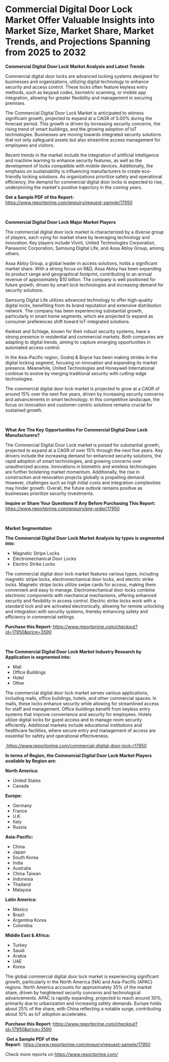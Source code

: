 <p><h1>Commercial Digital Door Lock Market Offer Valuable Insights into Market Size, Market Share, Market Trends, and Projections Spanning from 2025 to 2032</h1></p><p><strong>Commercial Digital Door Lock Market Analysis and Latest Trends</strong></p>
<p><p>Commercial digital door locks are advanced locking systems designed for businesses and organizations, utilizing digital technology to enhance security and access control. These locks often feature keyless entry methods, such as keypad codes, biometric scanning, or mobile app integration, allowing for greater flexibility and management in securing premises.</p><p>The Commercial Digital Door Lock Market is anticipated to witness significant growth, projected to expand at a CAGR of 5.00% during the forecast period. This growth is driven by increasing security concerns, the rising trend of smart buildings, and the growing adoption of IoT technologies. Businesses are moving towards integrated security solutions that not only safeguard assets but also streamline access management for employees and visitors.</p><p>Recent trends in the market include the integration of artificial intelligence and machine learning to enhance security features, as well as the development of locks compatible with mobile devices. Additionally, the emphasis on sustainability is influencing manufacturers to create eco-friendly locking solutions. As organizations prioritize safety and operational efficiency, the demand for commercial digital door locks is expected to rise, underpinning the market's positive trajectory in the coming years.</p></p>
<p><strong>Get a Sample PDF of the Report:&nbsp;</strong> <a href="https://www.reportprime.com/enquiry/request-sample/17950?utm_campaign=3207&utm_medium=2&utm_source=Github&utm_content=ia&utm_term=18032025&utm_id=commercial-digital-door-lock">https://www.reportprime.com/enquiry/request-sample/17950</a></p>
<p>&nbsp;</p>
<p><strong>Commercial Digital Door Lock Major Market Players</strong></p>
<p><p>The commercial digital door lock market is characterized by a diverse group of players, each vying for market share by leveraging technology and innovation. Key players include Vivint, United Technologies Corporation, Panasonic Corporation, Samsung Digital Life, and Assa Abloy Group, among others.</p><p>Assa Abloy Group, a global leader in access solutions, holds a significant market share. With a strong focus on R&D, Assa Abloy has been expanding its product range and geographical footprint, contributing to an annual revenue of approximately $10 billion. The company is well positioned for future growth, driven by smart lock technologies and increasing demand for security solutions.</p><p>Samsung Digital Life utilizes advanced technology to offer high-quality digital locks, benefiting from its brand reputation and extensive distribution network. The company has been experiencing substantial growth, particularly in smart home segments, which are projected to expand as consumer preferences shift toward IoT-integrated solutions.</p><p>Kwikset and Schlage, known for their robust security systems, have a strong presence in residential and commercial markets. Both companies are adapting to digital trends, aiming to capture emerging opportunities in automated access control.</p><p>In the Asia-Pacific region, Godrej & Boyce has been making strides in the digital locking segment, focusing on innovation and expanding its market presence. Meanwhile, United Technologies and Honeywell International continue to evolve by merging traditional security with cutting-edge technologies.</p><p>The commercial digital door lock market is projected to grow at a CAGR of around 15% over the next five years, driven by increasing security concerns and advancements in smart technology. In this competitive landscape, the focus on innovation and customer-centric solutions remains crucial for sustained growth.</p></p>
<p>&nbsp;</p>
<p><strong>What Are The Key Opportunities For Commercial Digital Door Lock Manufacturers?</strong></p>
<p><p>The Commercial Digital Door Lock market is poised for substantial growth, projected to expand at a CAGR of over 15% through the next five years. Key drivers include the increasing demand for enhanced security solutions, the rapid adoption of smart technologies, and growing concerns over unauthorized access. Innovations in biometric and wireless technologies are further bolstering market momentum. Additionally, the rise in construction and renovation projects globally is propelling demand. However, challenges such as high initial costs and integration complexities may hinder growth. Overall, the future outlook remains positive as businesses prioritize security investments.</p></p>
<p><strong>Inquire or Share Your Questions If Any Before Purchasing This Report:</strong> <a href="https://www.reportprime.com/enquiry/pre-order/17950?utm_campaign=3207&utm_medium=2&utm_source=Github&utm_content=ia&utm_term=18032025&utm_id=commercial-digital-door-lock">https://www.reportprime.com/enquiry/pre-order/17950</a></p>
<p>&nbsp;</p>
<p><strong>Market Segmentation</strong></p>
<p><strong>The Commercial Digital Door Lock Market Analysis by types is segmented into:</strong></p>
<p><ul><li>Magnetic Stripe Locks</li><li>Electromechanical Door Locks</li><li>Electric Strike Locks</li></ul></p>
<p><p>The commercial digital door lock market features various types, including magnetic stripe locks, electromechanical door locks, and electric strike locks. Magnetic stripe locks utilize swipe cards for access, making them convenient and easy to manage. Electromechanical door locks combine electronic components with mechanical mechanisms, offering enhanced security and flexibility in access control. Electric strike locks work with a standard lock and are activated electronically, allowing for remote unlocking and integration with security systems, thereby enhancing safety and efficiency in commercial settings.</p></p>
<p><strong>Purchase this Report:&nbsp;</strong><a href="https://www.reportprime.com/checkout?id=17950&price=3590&utm_campaign=3207&utm_medium=2&utm_source=Github&utm_content=ia&utm_term=18032025&utm_id=commercial-digital-door-lock">https://www.reportprime.com/checkout?id=17950&price=3590</a></p>
<p>&nbsp;</p>
<p><strong>The Commercial Digital Door Lock Market Industry Research by Application is segmented into:</strong></p>
<p><ul><li>Mall</li><li>Office Buildings</li><li>Hotel</li><li>Other</li></ul></p>
<p><p>The commercial digital door lock market serves various applications, including malls, office buildings, hotels, and other commercial spaces. In malls, these locks enhance security while allowing for streamlined access for staff and management. Office buildings benefit from keyless entry systems that improve convenience and security for employees. Hotels utilize digital locks for guest access and to manage room security efficiently. Additional markets include educational institutions and healthcare facilities, where secure entry and management of access are essential for safety and operational effectiveness.</p></p>
<p><a href="https://www.reportprime.com/commercial-digital-door-lock-r17950?utm_campaign=3207&utm_medium=2&utm_source=Github&utm_content=ia&utm_term=18032025&utm_id=commercial-digital-door-lock">&nbsp;https://www.reportprime.com/commercial-digital-door-lock-r17950</a></p>
<p><strong>In terms of Region, the Commercial Digital Door Lock Market Players available by Region are:</strong></p>
<p>
    <p> <strong> North America: </strong>
        <ul>
            <li>United States</li>
            <li>Canada</li>
        </ul>
        </p> 
    <p> <strong> Europe: </strong>
        <ul>
            <li>Germany</li>
            <li>France</li>
            <li>U.K.</li>
            <li>Italy</li>
            <li>Russia</li>
        </ul>
        </p> 
    <p> <strong> Asia-Pacific: </strong>
        <ul>
            <li>China</li>
            <li>Japan</li>
            <li>South Korea</li>
            <li>India</li>
            <li>Australia</li>
            <li>China Taiwan</li>
            <li>Indonesia</li>
            <li>Thailand</li>
            <li>Malaysia</li>
        </ul>
        </p> 
    <p> <strong> Latin America: </strong>
        <ul>
            <li>Mexico</li>
            <li>Brazil</li>
            <li>Argentina Korea</li>
            <li>Colombia</li>
        </ul>
        </p> 
    <p> <strong> Middle East & Africa: </strong>
        <ul>
            <li>Turkey</li>
            <li>Saudi</li>
            <li>Arabia</li>
            <li>UAE</li>
            <li>Korea</li>
        </ul>
    </p>
    </p>
<p><p>The global commercial digital door lock market is experiencing significant growth, particularly in the North America (NA) and Asia-Pacific (APAC) regions. North America accounts for approximately 35% of the market share, driven by heightened security concerns and technological advancements. APAC is rapidly expanding, projected to reach around 30%, primarily due to urbanization and increasing safety demands. Europe holds about 25% of the share, with China reflecting a notable surge, contributing about 10% as IoT adoption accelerates.</p></p>
<p><strong>Purchase this Report: </strong><a href="https://www.reportprime.com/checkout?id=17950&price=3590&utm_campaign=3207&utm_medium=2&utm_source=Github&utm_content=ia&utm_term=18032025&utm_id=commercial-digital-door-lock">https://www.reportprime.com/checkout?id=17950&price=3590</a></p>
<p>&nbsp;<strong>Get a Sample PDF of the Report:&nbsp;&nbsp;</strong><a href="https://www.reportprime.com/enquiry/request-sample/17950?utm_campaign=3207&utm_medium=2&utm_source=Github&utm_content=ia&utm_term=18032025&utm_id=commercial-digital-door-lock">https://www.reportprime.com/enquiry/request-sample/17950</a></p>
<p><strong></strong></p>
<p>Check more reports on <a href="https://www.reportprime.com/?utm_campaign=3207&utm_medium=2&utm_source=Github&utm_content=ia&utm_term=18032025&utm_id=commercial-digital-door-lock">https://www.reportprime.com/</a></p>